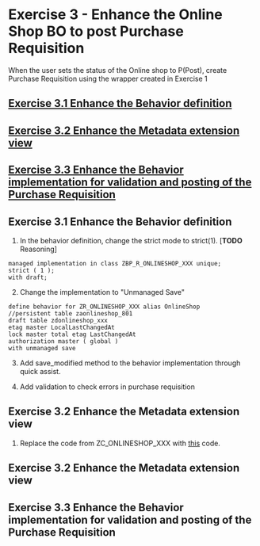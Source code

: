 # Exercise 3 - Enhance the Online Shop BO to post Purchase Requisition
When the user sets the status of the Online shop to P(Post), create Purchase Requisition using the wrapper created in Exercise 1

## [Exercise 3.1 Enhance the Behavior definition](#exercise-31-enhance-the-behavior-definition)
## [Exercise 3.2 Enhance the Metadata extension view](#exercise-32-enhance-the-metadata-extension-view)
## [Exercise 3.3 Enhance the Behavior implementation for validation and posting of the Purchase Requisition](exercise-33-enhance-the-behavior-implementation-for-validation-and-posting-of-the-purchase-requisition)
  

## Exercise 3.1 Enhance the Behavior definition

1. In the behavior definition, change the strict mode to strict(1). [**TODO** Reasoning]

  ```
  managed implementation in class ZBP_R_ONLINESHOP_XXX unique;
  strict ( 1 );
  with draft;
  ```

2. Change the implementation to "Unmanaged Save" 

  ```
  define behavior for ZR_ONLINESHOP_XXX alias OnlineShop
  //persistent table zaonlineshop_801
  draft table zdonlineshop_xxx
  etag master LocalLastChangedAt
  lock master total etag LastChangedAt
  authorization master ( global )
  with unmanaged save  
  ```
3. Add save_modified method to the behavior implementation through quick assist. 



4. Add validation to check errors in purchase requisition

## Exercise 3.2 Enhance the Metadata extension view

1. Replace the code from ZC_ONLINESHOP_XXX with [this](../src/zc_onlineshop_xxx_mde.txt) code.

## Exercise 3.2 Enhance the Metadata extension view

## Exercise 3.3 Enhance the Behavior implementation for validation and posting of the Purchase Requisition
